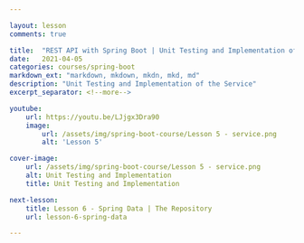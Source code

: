 ```yaml
---

layout: lesson
comments: true

title:  "REST API with Spring Boot | Unit Testing and Implementation of the Service"
date:   2021-04-05
categories: courses/spring-boot
markdown_ext: "markdown, mkdown, mkdn, mkd, md"
description: "Unit Testing and Implementation of the Service"
excerpt_separator: <!--more-->

youtube:
    url: https://youtu.be/LJjgx3Dra90
    image:
        url: /assets/img/spring-boot-course/Lesson 5 - service.png
        alt: 'Lesson 5'

cover-image: 
    url: /assets/img/spring-boot-course/Lesson 5 - service.png
    alt: Unit Testing and Implementation
    title: Unit Testing and Implementation

next-lesson:
    title: Lesson 6 - Spring Data | The Repository
    url: lesson-6-spring-data

---
```

